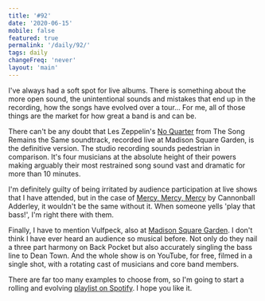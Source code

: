 ```yaml
---
title: '#92'
date: '2020-06-15'
mobile: false
featured: true
permalink: '/daily/92/'
tags: daily
changeFreq: 'never'
layout: 'main'
---
```


I've always had a soft spot for live albums. There is something about the more open sound, the unintentional sounds and mistakes that end up in the recording, how the songs have evolved over a tour... For me, all of those things are the market for how great a band is and can be.

There can't be any doubt that Les Zeppelin's [No Quarter](https://open.spotify.com/track/6CaacdmM2MaOV7Pqmru0BW?si=_dL2suLbT-S2wkc28lqIaQ) from The Song Remains the Same soundtrack, recorded live at Madison Square Garden, is the definitive version. The studio recording sounds pedestrian in comparison. It's four musicians at the absolute height of their powers making arguably their most restrained song sound vast and dramatic for more than 10 minutes.

I'm definitely guilty of being irritated by audience participation at live shows that I have attended, but in the case of [Mercy, Mercy, Mercy](https://open.spotify.com/track/6NF8MZ2trxckVBr82pyyPt?si=dwj0ZG7WSlCxlVpMCLJPuA) by Cannonball Adderley, it wouldn't be the same without it. When someone yells 'play that bass!', I'm right there with them.

Finally, I have to mention Vulfpeck, also at [Madison Square Garden](https://www.youtube.com/watch?v=rv4wf7bzfFE). I don't think I have ever heard an audience so musical before. Not only do they nail a three part harmony on Back Pocket but also accurately singling the bass line to Dean Town. And the whole show is on YouTube, for free, filmed in a single shot, with a rotating cast of musicians and core band members.

There are far too many examples to choose from, so I'm going to start a rolling and evolving [playlist on Spotify](https://open.spotify.com/playlist/4YoVW4ztKD33uPvUMdfzuB?si=lhWMC-R8R3GfEtJUQpN1sw). I hope you like it.
